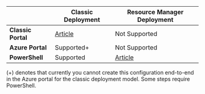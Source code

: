 |  | **Classic Deployment**  |  **Resource Manager Deployment**  |
|----------------------------------------|--------------|------------------------|
| **Classic Portal** | [Article](../articles/vpn-gateway/vpn-gateway-point-to-site-create.md) | Not Supported |
| **Azure Portal** |  Supported+  |  Not Supported  |
| **PowerShell** | Supported | [Article](../articles/vpn-gateway/vpn-gateway-howto-point-to-site-rm-ps.md)|

(+) denotes that currently you cannot create this configuration end-to-end in the Azure portal for the classic deployment model. Some steps require PowerShell.
